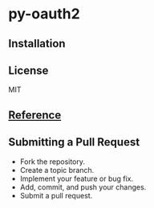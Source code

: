 # py-oauth2


## Installation

## License

MIT

## [Reference](https://github.com/liluo/py-oauth2)

## Submitting a Pull Request
* Fork the repository.
* Create a topic branch.
* Implement your feature or bug fix.
* Add, commit, and push your changes.
* Submit a pull request.
